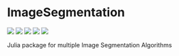 # ImageSegmentation

[![][ci-img]][ci-url]
[![][pkgeval-img]][pkgeval-url]
[![][codecov-img]][codecov-url]
[![][docs-stable-img]][docs-stable-url]
[![][docs-dev-img]][docs-dev-url]

Julia package for multiple Image Segmentation Algorithms

<!-- URLS -->

[ci-img]: https://github.com/JuliaImages/ImageSegmentation.jl/actions/workflows/CI.yml/badge.svg
[ci-url]: https://github.com/JuliaImages/ImageSegmentation.jl/actions/workflows/CI.yml
[pkgeval-img]: https://juliaci.github.io/NanosoldierReports/pkgeval_badges/I/ImageSegmentation.svg
[pkgeval-url]: https://juliaci.github.io/NanosoldierReports/pkgeval_badges/report.html
[codecov-img]: https://codecov.io/github/JuliaImages/ImageSegmentation.jl/coverage.svg?branch=master
[codecov-url]: https://codecov.io/github/JuliaImages/ImageSegmentation.jl?branch=master
[docs-stable-img]: https://img.shields.io/badge/docs-stable-blue.svg
[docs-stable-url]: https://juliaimages.org/stable
[docs-dev-img]: https://img.shields.io/badge/docs-dev-blue.svg
[docs-dev-url]: https://juliaimages.org/latest/
